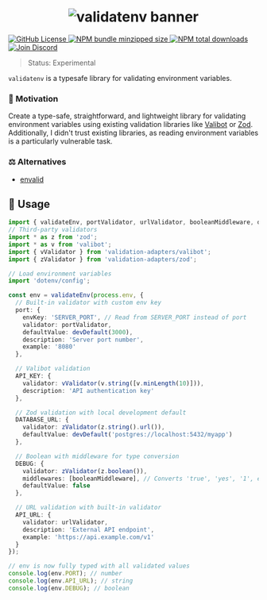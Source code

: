 <h1 align="center">
    <img src="https://raw.githubusercontent.com/builder-group/monorepo/develop/packages/validatenv/.github/banner.svg" alt="validatenv banner">
</h1>

<p align="left">
    <a href="https://github.com/builder-group/monorepo/blob/develop/LICENSE">
        <img src="https://img.shields.io/github/license/builder-group/monorepo.svg?label=license&style=flat&colorA=293140&colorB=FDE200" alt="GitHub License"/>
    </a>
    <a href="https://www.npmjs.com/package/validatenv">
        <img src="https://img.shields.io/bundlephobia/minzip/validatenv.svg?label=minzipped%20size&style=flat&colorA=293140&colorB=FDE200" alt="NPM bundle minzipped size"/>
    </a>
    <a href="https://www.npmjs.com/package/validatenv">
        <img src="https://img.shields.io/npm/dt/validatenv.svg?label=downloads&style=flat&colorA=293140&colorB=FDE200" alt="NPM total downloads"/>
    </a>
    <a href="https://discord.gg/w4xE3bSjhQ">
        <img src="https://img.shields.io/discord/795291052897992724.svg?label=&logo=discord&logoColor=000000&color=293140&labelColor=FDE200" alt="Join Discord"/>
    </a>
</p>

> Status: Experimental

`validatenv` is a typesafe library for validating environment variables.

### 🌟 Motivation

Create a type-safe, straightforward, and lightweight library for validating environment variables using existing validation libraries like [Valibot](https://valibot.dev/) or [Zod](https://zod.dev/).
Additionally, I didn't trust existing libraries, as reading environment variables is a particularly vulnerable task.

### ⚖️ Alternatives

- [envalid](https://github.com/af/envalid)

## 📖 Usage

```ts
import { validateEnv, portValidator, urlValidator, booleanMiddleware, devDefault, localDefault } from 'validatenv';
// Third-party validators
import * as z from 'zod';
import * as v from 'valibot';
import { vValidator } from 'validation-adapters/valibot';
import { zValidator } from 'validation-adapters/zod';

// Load environment variables
import 'dotenv/config';

const env = validateEnv(process.env, {
  // Built-in validator with custom env key
  port: {
    envKey: 'SERVER_PORT', // Read from SERVER_PORT instead of port
    validator: portValidator,
    defaultValue: devDefault(3000),
    description: 'Server port number',
    example: '8080'
  },

  // Valibot validation
  API_KEY: {
    validator: vValidator(v.string([v.minLength(10)])),
    description: 'API authentication key'
  },

  // Zod validation with local development default
  DATABASE_URL: {
    validator: zValidator(z.string().url()),
    defaultValue: devDefault('postgres://localhost:5432/myapp')
  },

  // Boolean with middleware for type conversion
  DEBUG: {
    validator: zValidator(z.boolean()),
    middlewares: [booleanMiddleware], // Converts 'true', 'yes', '1', etc.
    defaultValue: false
  },

  // URL validation with built-in validator
  API_URL: {
    validator: urlValidator,
    description: 'External API endpoint',
    example: 'https://api.example.com/v1'
  }
});

// env is now fully typed with all validated values
console.log(env.PORT); // number
console.log(env.API_URL); // string
console.log(env.DEBUG); // boolean
```
